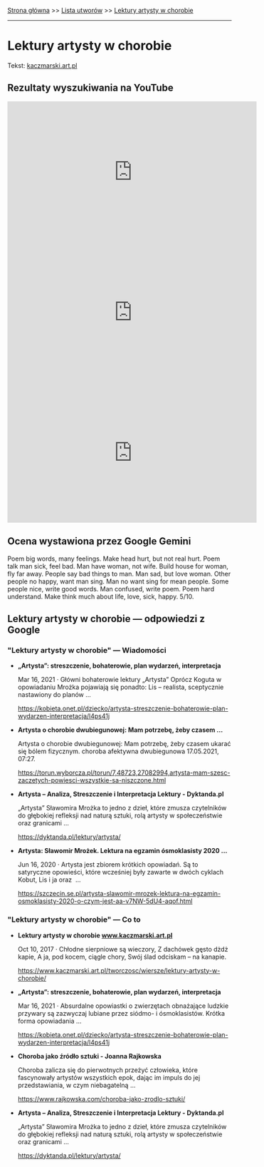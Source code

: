 [Strona główna](../index.md) >> [Lista utworów](../list.md) >> [Lektury artysty w chorobie](253.md)

---

# Lektury artysty w chorobie

Tekst: [kaczmarski.art.pl](https://www.kaczmarski.art.pl/tworczosc/wiersze/lektury-artysty-w-chorobie/)

## Rezultaty wyszukiwania na YouTube

<iframe width="560" height="315" src="https://www.youtube.com/embed/YV79Shox9rU?si=IdontcarewhotheIRSsendsImnotpayingtaxes" title="YouTube video player" frameborder="0" allow="accelerometer; autoplay; clipboard-write; encrypted-media; gyroscope; picture-in-picture; web-share" referrerpolicy="strict-origin-when-cross-origin" allowfullscreen></iframe>

<iframe width="560" height="315" src="https://www.youtube.com/embed/HYbwfr-MAyo?si=IdontcarewhotheIRSsendsImnotpayingtaxes" title="YouTube video player" frameborder="0" allow="accelerometer; autoplay; clipboard-write; encrypted-media; gyroscope; picture-in-picture; web-share" referrerpolicy="strict-origin-when-cross-origin" allowfullscreen></iframe>

<iframe width="560" height="315" src="https://www.youtube.com/embed/1h0bmA2W_n4?si=IdontcarewhotheIRSsendsImnotpayingtaxes" title="YouTube video player" frameborder="0" allow="accelerometer; autoplay; clipboard-write; encrypted-media; gyroscope; picture-in-picture; web-share" referrerpolicy="strict-origin-when-cross-origin" allowfullscreen></iframe>

## Ocena wystawiona przez Google Gemini

Poem big words, many feelings. Make head hurt, but not real hurt. Poem talk man sick, feel bad. Man have woman, not wife. Build house for woman, fly far away. People say bad things to man. Man sad, but love woman. Other people no happy, want man sing. Man no want sing for mean people. Some people nice, write good words. Man confused, write poem. Poem hard understand. Make think much about life, love, sick, happy. 5/10.


## Lektury artysty w chorobie — odpowiedzi z Google

### "Lektury artysty w chorobie" — Wiadomości

- **„Artysta”: streszczenie, bohaterowie, plan wydarzeń, interpretacja**

    Mar 16, 2021  ·  Główni bohaterowie lektury „Artysta”   Oprócz Koguta w opowiadaniu Mrożka pojawiają się ponadto: Lis – realista, sceptycznie nastawiony do planów ... 

   <https://kobieta.onet.pl/dziecko/artysta-streszczenie-bohaterowie-plan-wydarzen-interpretacja/l4ps41j>
- **Artysta o chorobie dwubiegunowej: Mam potrzebę, żeby czasem ...**

    Artysta o chorobie dwubiegunowej: Mam potrzebę, żeby czasem ukarać się bólem fizycznym. choroba afektywna dwubiegunowa 17.05.2021, 07:27. 

   <https://torun.wyborcza.pl/torun/7,48723,27082994,artysta-mam-szesc-zaczetych-powiesci-wszystkie-sa-niszczone.html>
- **Artysta – Analiza, Streszczenie i Interpretacja Lektury - Dyktanda.pl**

    „Artysta” Sławomira Mrożka to jedno z dzieł, które zmusza czytelników do głębokiej refleksji nad naturą sztuki, rolą artysty w społeczeństwie oraz granicami ... 

   <https://dyktanda.pl/lektury/artysta/>
- **Artysta: Sławomir Mrożek. Lektura na egzamin ósmoklasisty 2020 ...**

    Jun 16, 2020  ·  Artysta jest zbiorem krótkich opowiadań. Są to satyryczne opowieści, które wcześniej były zawarte w dwóch cyklach Kobut, Lis i ja oraz  ... 

   <https://szczecin.se.pl/artysta-slawomir-mrozek-lektura-na-egzamin-osmoklasisty-2020-o-czym-jest-aa-v7NW-5dU4-aqof.html>

### "Lektury artysty w chorobie" — Co to

- **Lektury artysty w chorobie www.kaczmarski.art.pl**

    Oct 10, 2017  ·  Chłodne sierpniowe są wieczory, Z dachówek gęsto dżdż kapie, A ja, pod kocem, ciągle chory, Swój ślad odciskam – na kanapie. 

   <https://www.kaczmarski.art.pl/tworczosc/wiersze/lektury-artysty-w-chorobie/>
- **„Artysta”: streszczenie, bohaterowie, plan wydarzeń, interpretacja**

    Mar 16, 2021  ·  Absurdalne opowiastki o zwierzętach obnażające ludzkie przywary są zazwyczaj lubiane przez siódmo- i ósmoklasistów. Krótka forma opowiadania ... 

   <https://kobieta.onet.pl/dziecko/artysta-streszczenie-bohaterowie-plan-wydarzen-interpretacja/l4ps41j>
- **Choroba jako źródło sztuki - Joanna Rajkowska**

    Choroba zalicza się do pierwotnych przeżyć człowieka, które fascynowały artystów wszystkich epok, dając im impuls do jej przedstawiania, w czym niebagatelną ... 

   <https://www.rajkowska.com/choroba-jako-zrodlo-sztuki/>
- **Artysta – Analiza, Streszczenie i Interpretacja Lektury - Dyktanda.pl**

    „Artysta” Sławomira Mrożka to jedno z dzieł, które zmusza czytelników do głębokiej refleksji nad naturą sztuki, rolą artysty w społeczeństwie oraz granicami ... 

   <https://dyktanda.pl/lektury/artysta/>

